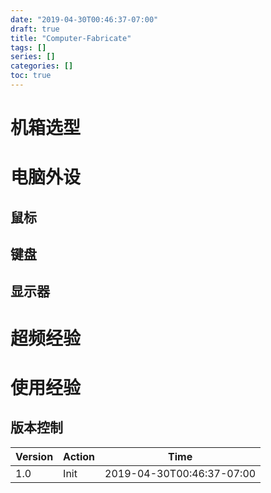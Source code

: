 ```yaml
---
date: "2019-04-30T00:46:37-07:00"
draft: true
title: "Computer-Fabricate"
tags: []
series: []
categories: []
toc: true
---
```

# 机箱选型

# 电脑外设
## 鼠标
## 键盘
## 显示器

# 超频经验

# 使用经验

## 版本控制

| Version | Action                   | Time       |
| ------- | ------------------------ | ---------- |
| 1.0     | Init                     | 2019-04-30T00:46:37-07:00|
